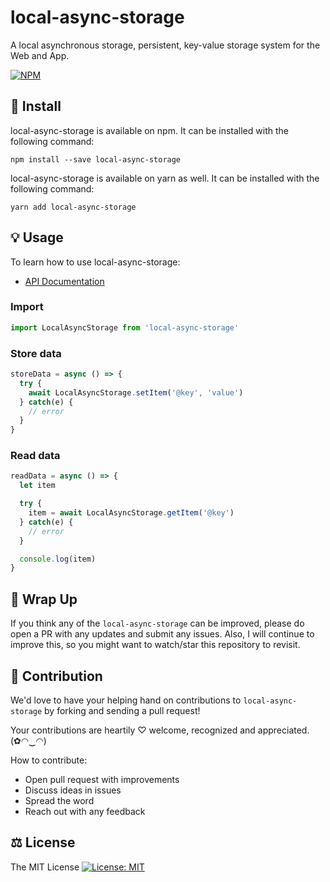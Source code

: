 # local-async-storage

A local asynchronous storage, persistent, key-value storage system for the Web and App.

[![NPM](https://img.shields.io/npm/v/local-async-storage.svg)](https://www.npmjs.com/package/local-async-storage)

## 🔧 Install

local-async-storage is available on npm. It can be installed with the following command:

```
npm install --save local-async-storage
```

local-async-storage is available on yarn as well. It can be installed with the following command:

```
yarn add local-async-storage
```

## 💡 Usage

To learn how to use local-async-storage:

* [API Documentation](./API.md)

### Import 

```js
import LocalAsyncStorage from 'local-async-storage'
```

### Store data

```js
storeData = async () => {
  try {
    await LocalAsyncStorage.setItem('@key', 'value')
  } catch(e) {
    // error
  }
}
```

### Read data

```js
readData = async () => {
  let item

  try {
    item = await LocalAsyncStorage.getItem('@key')
  } catch(e) {
    // error
  }

  console.log(item)
}
```

## 💖 Wrap Up

If you think any of the `local-async-storage` can be improved, please do open a PR with any updates and submit any issues. Also, I will continue to improve this, so you might want to watch/star this repository to revisit.

## 🌟 Contribution

We'd love to have your helping hand on contributions to `local-async-storage` by forking and sending a pull request!

Your contributions are heartily ♡ welcome, recognized and appreciated. (✿◠‿◠)

How to contribute:

- Open pull request with improvements
- Discuss ideas in issues
- Spread the word
- Reach out with any feedback

## ⚖️ License

The MIT License [![License: MIT](https://img.shields.io/badge/License-MIT-yellow.svg)](https://opensource.org/licenses/MIT)
